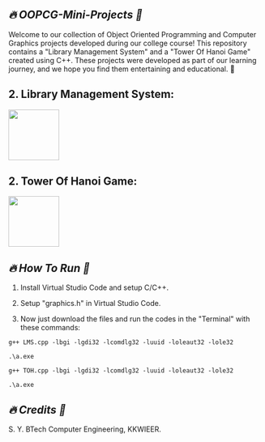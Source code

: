 ## *🔥 OOPCG-Mini-Projects 🎴*



Welcome to our collection of Object Oriented Programming and Computer Graphics projects developed during our college course! This repository contains a "Library Management System" and a "Tower Of Hanoi Game" created using C++. These projects were developed as part of our learning journey, and we hope you find them entertaining and educational. 🚀


## 2. Library Management System:

<a href="https://github.com/Hrishikesh-Gavai/OOPCG-Mini-Projects/blob/main/OOPCG-Mini-Project/LMS.cpp">
    <img src="https://github.com/user-attachments/assets/e3109919-8a5d-4e96-8b63-f4557d4bae8d" width="100" height="100">
</a>


## 2. Tower Of Hanoi Game:

<a href="https://github.com/Hrishikesh-Gavai/OOPCG-Mini-Projects/blob/main/OOPCG-Mini-Project/TOH.cpp">
    <img src="https://github.com/user-attachments/assets/e598ad91-6a2d-42ae-93e6-9654bc7f80f1" width="100" height="100">
</a>


## *🔥 How To Run 🎴*

1. Install Virtual Studio Code and setup C/C++.

2. Setup "graphics.h" in Virtual Studio Code.

3. Now just download the files and run the codes in the "Terminal" with these commands:

```
g++ LMS.cpp -lbgi -lgdi32 -lcomdlg32 -luuid -loleaut32 -lole32
```

```
.\a.exe
```

```
g++ TOH.cpp -lbgi -lgdi32 -lcomdlg32 -luuid -loleaut32 -lole32
```

```
.\a.exe
```

## *🔥 Credits 🎴*


S. Y. BTech Computer Engineering, KKWIEER.
